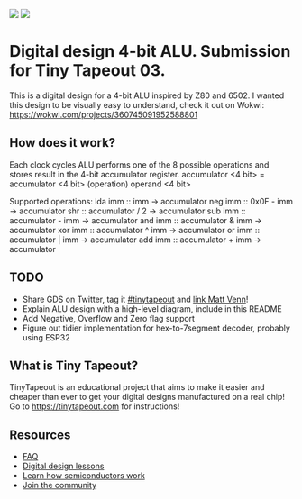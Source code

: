 ![](../../workflows/gds/badge.svg) ![](../../workflows/docs/badge.svg)

# Digital design 4-bit ALU. Submission for Tiny Tapeout 03.

This is a digital design for a 4-bit ALU inspired by Z80 and 6502.
I wanted this design to be visually easy to understand, check it out on Wokwi: https://wokwi.com/projects/360745091952588801

## How does it work?

Each clock cycles ALU performs one of the 8 possible operations and stores result in the 4-bit accumulator register.
  accumulator <4 bit> = accumulator <4 bit> (operation) operand <4 bit>

Supported operations:
  lda imm   ::  imm -> accumulator
  neg imm   ::  0x0F - imm -> accumulator
  shr       ::  accumulator / 2 -> accumulator
  sub imm   ::  accumulator - imm -> accumulator
  and imm   ::  accumulator & imm -> accumulator
  xor imm   ::  accumulator ^ imm -> accumulator
  or  imm   ::  accumulator | imm -> accumulator
  add imm   ::  accumulator + imm -> accumulator

## TODO
* Share GDS on Twitter, tag it [#tinytapeout](https://twitter.com/hashtag/tinytapeout?src=hashtag_click) and [link Matt Venn](https://twitter.com/matthewvenn)!
* Explain ALU design with a high-level diagram, include in this README
* Add Negative, Overflow and Zero flag support
* Figure out tidier implementation for hex-to-7segment decoder, probably using ESP32

## What is Tiny Tapeout?

TinyTapeout is an educational project that aims to make it easier and cheaper than ever to get your digital designs manufactured on a real chip!
Go to https://tinytapeout.com for instructions!

## Resources

* [FAQ](https://tinytapeout.com/faq/)
* [Digital design lessons](https://tinytapeout.com/digital_design/)
* [Learn how semiconductors work](https://tinytapeout.com/siliwiz/)
* [Join the community](https://discord.gg/rPK2nSjxy8)

